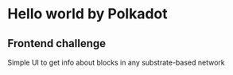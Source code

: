 # Hello world by Polkadot 
## Frontend challenge
Simple UI to get info about blocks in any substrate-based network